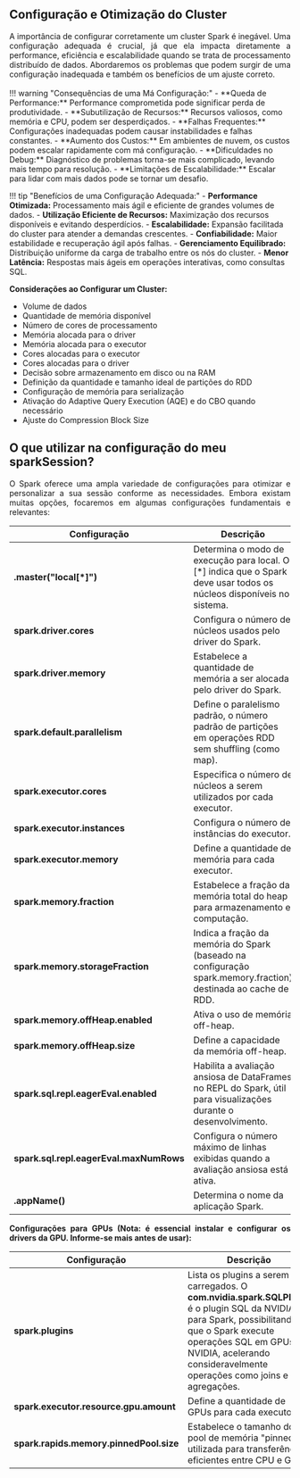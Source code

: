 ## Configuração e Otimização do Cluster

<div style="text-align: justify">
A importância de configurar corretamente um cluster Spark é inegável. Uma configuração adequada é crucial, já que ela impacta diretamente a performance, eficiência e escalabilidade quando se trata de processamento distribuído de dados. Abordaremos os problemas que podem surgir de uma configuração inadequada e também os benefícios de um ajuste correto.
<br />
</div>
<br />
!!! warning "Consequências de uma Má Configuração:"
    - **Queda de Performance:** Performance comprometida pode significar perda de produtividade.
    - **Subutilização de Recursos:** Recursos valiosos, como memória e CPU, podem ser desperdiçados.
    - **Falhas Frequentes:** Configurações inadequadas podem causar instabilidades e falhas constantes.
    - **Aumento dos Custos:** Em ambientes de nuvem, os custos podem escalar rapidamente com má configuração.
    - **Dificuldades no Debug:** Diagnóstico de problemas torna-se mais complicado, levando mais tempo para resolução.
    - **Limitações de Escalabilidade:** Escalar para lidar com mais dados pode se tornar um desafio.



!!! tip "Benefícios de uma Configuração Adequada:"
    - **Performance Otimizada:** Processamento mais ágil e eficiente de grandes volumes de dados.
    - **Utilização Eficiente de Recursos:** Maximização dos recursos disponíveis e evitando desperdícios.
    - **Escalabilidade:** Expansão facilitada do cluster para atender a demandas crescentes.
    - **Confiabilidade:** Maior estabilidade e recuperação ágil após falhas.
    - **Gerenciamento Equilibrado:** Distribuição uniforme da carga de trabalho entre os nós do cluster.
    - **Menor Latência:** Respostas mais ágeis em operações interativas, como consultas SQL.


<div style="text-align: justify">
<strong>Considerações ao Configurar um Cluster:</strong><br />
</div>

- Volume de dados<br />
- Quantidade de memória disponível<br />
- Número de cores de processamento<br />
- Memória alocada para o driver<br />
- Memória alocada para o executor<br />
- Cores alocadas para o executor<br />
- Cores alocadas para o driver<br />
- Decisão sobre armazenamento em disco ou na RAM<br />
- Definição da quantidade e tamanho ideal de partições do RDD<br />
- Configuração de memória para serialização<br />
- Ativação do Adaptive Query Execution (AQE) e do CBO quando necessário<br />
- Ajuste do Compression Block Size<br />


## O que utilizar na configuração do meu sparkSession?

<div style="text-align: justify">
O Spark oferece uma ampla variedade de configurações para otimizar e personalizar a sua sessão conforme as necessidades. Embora existam muitas opções, focaremos em algumas configurações fundamentais e relevantes:
</div>

| Configuração                        | Descrição                                                                                                                                                   |
|-------------------------------------|-------------------------------------------------------------------------------------------------------------------------------------------------------------|
| **.master("local[*]")**             | Determina o modo de execução para local. O [*] indica que o Spark deve usar todos os núcleos disponíveis no sistema.                                        |
| **spark.driver.cores**              | Configura o número de núcleos usados pelo driver do Spark.                                                                                                  |
| **spark.driver.memory**             | Estabelece a quantidade de memória a ser alocada pelo driver do Spark.                                                                                      |
| **spark.default.parallelism**       | Define o paralelismo padrão, o número padrão de partições em operações RDD sem shuffling (como map).                                                        |
| **spark.executor.cores**            | Especifica o número de núcleos a serem utilizados por cada executor.                                                                                        |
| **spark.executor.instances**        | Configura o número de instâncias do executor.                                                                                                               |
| **spark.executor.memory**           | Define a quantidade de memória para cada executor.                                                                                                          |
| **spark.memory.fraction**           | Estabelece a fração da memória total do heap para armazenamento e computação.                                                                               |
| **spark.memory.storageFraction**    | Indica a fração da memória do Spark (baseado na configuração spark.memory.fraction) destinada ao cache de RDD.                                              |
| **spark.memory.offHeap.enabled**    | Ativa o uso de memória off-heap.                                                                                                                            |
| **spark.memory.offHeap.size**       | Define a capacidade da memória off-heap.                                                                                                                    |
| **spark.sql.repl.eagerEval.enabled**| Habilita a avaliação ansiosa de DataFrames no REPL do Spark, útil para visualizações durante o desenvolvimento.                                              |
| **spark.sql.repl.eagerEval.maxNumRows** | Configura o número máximo de linhas exibidas quando a avaliação ansiosa está ativa.                                                                      |
| **.appName()**                      | Determina o nome da aplicação Spark.                                                                                                                        |

<div style="text-align: justify">
<strong>Configurações para GPUs (Nota: é essencial instalar e configurar os drivers da GPU. Informe-se mais antes de usar):</strong>
</div>

| Configuração                               | Descrição                                                                                                               |
|--------------------------------------------|-------------------------------------------------------------------------------------------------------------------------|
| **spark.plugins**                          | Lista os plugins a serem carregados. O **com.nvidia.spark.SQLPlugin** é o plugin SQL da NVIDIA para Spark, possibilitando que o Spark execute operações SQL em GPUs NVIDIA, acelerando consideravelmente operações como joins e agregações. |
| **spark.executor.resource.gpu.amount**     | Define a quantidade de GPUs para cada executor.                                                                         |
| **spark.rapids.memory.pinnedPool.size**    | Estabelece o tamanho do pool de memória "pinned", utilizada para transferências eficientes entre CPU e GPU.              |

